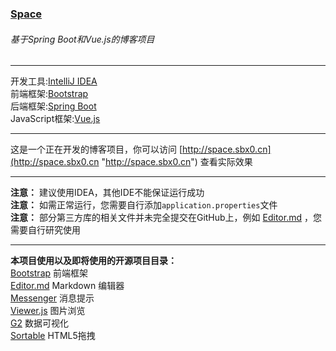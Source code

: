 ### [Space](http://space.sbx0.cn "Space")   
   
###### 基于Spring Boot和Vue.js的博客项目   
   
------------   
   
开发工具:[IntelliJ IDEA](https://www.jetbrains.com/idea/ "IntelliJ IDEA")   
前端框架:[Bootstrap](https://getbootstrap.com/ "Bootstrap")   
后端框架:[Spring Boot](https://spring.io/projects/spring-boot "Spring Boot")   
JavaScript框架:[Vue.js](https://cn.vuejs.org/index.html "Vue.js")   
   
------------
   
这是一个正在开发的博客项目，你可以访问 [http://space.sbx0.cn](http://space.sbx0.cn "http://space.sbx0.cn") 查看实际效果   
   
------------
   
**注意：** 建议使用IDEA，其他IDE不能保证运行成功   
**注意：** 如需正常运行，您需要自行添加`application.properties`文件   
**注意：** 部分第三方库的相关文件并未完全提交在GitHub上，例如 [Editor.md](https://pandao.github.io/editor.md/ "Editor.md") ，您需要自行研究使用   
   
------------   
   
**本项目使用以及即将使用的开源项目目录：**   
[Bootstrap](https://getbootstrap.com/ "Bootstrap") 前端框架   
[Editor.md](https://pandao.github.io/editor.md/ "Editor.md")  Markdown 编辑器   
[Messenger](http://github.hubspot.com/messenger/docs/welcome/ "Messenger") 消息提示   
[Viewer.js](https://fengyuanchen.github.io/viewerjs/ "Viewer.js") 图片浏览   
[G2](https://github.com/antvis/g2 "G2") 数据可视化  
[Sortable](https://github.com/RubaXa/Sortable) HTML5拖拽   
